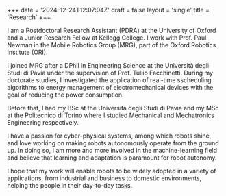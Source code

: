 +++
date = '2024-12-24T12:07:04Z'
draft = false
layout = 'single'
title = 'Research'
+++

I am a Postdoctoral Research Assistant (PDRA) at the University of Oxford and a Junior Research Fellow at Kellogg College. I work with Prof. Paul Newman in the Mobile Robotics Group (MRG), part of the Oxford Robotics Institute (ORI).

I joined MRG after a DPhil in Engineering Science at the Università degli Studi di Pavia under the supervision of Prof. Tullio Facchinetti. During my doctorate studies, I investigated the application of real-time sscheduling algorithms to energy management of electromechanical devices with the goal of reducing the power consumption.

Before that, I had my BSc at the Università degli Studi di Pavia and my MSc at the Politecnico di Torino where I studied Mechanical and Mechatronics Engineering respectively.

I have a passion for cyber-physical systems, among which robots shine, and love working on making robots autonomously operate from the ground up. In doing so, I am more and more involved in the machine-learning field and believe that learning and adaptation is paramount for robot autonomy.

I hope that my work will enable robots to be widely adopted in a variety of applications, from industrial and business to domestic environments, helping the people in their day-to-day tasks.
